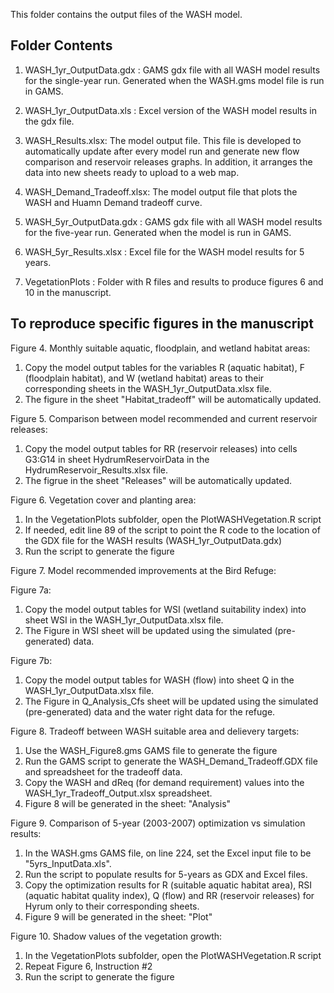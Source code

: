 This folder contains the output files of the WASH model.

## Folder Contents

1. WASH_1yr_OutputData.gdx : GAMS gdx file with all WASH model results for the single-year run. Generated when the WASH.gms model file is run in GAMS.

2. WASH_1yr_OutputData.xls : Excel version of the WASH model results in the gdx file.

3. WASH_Results.xlsx: The model output file. This file is developed to automatically update after every model run and generate new flow comparison and reservoir releases graphs. In addition, it arranges the data into new sheets ready to upload to a web map. 

4. WASH_Demand_Tradeoff.xlsx: The model output file that plots the WASH and Huamn Demand tradeoff curve. 

5. WASH_5yr_OutputData.gdx : GAMS gdx file with all WASH model results for the five-year run. Generated when the model is run in GAMS.

6. WASH_5yr_Results.xlsx : Excel file for the WASH model results for 5 years.

7. VegetationPlots : Folder with R files and results to produce figures 6 and 10 in the manuscript.

## To reproduce specific figures in the manuscript

Figure 4. Monthly suitable aquatic, floodplain, and wetland habitat areas:
1. Copy the model output tables for the variables R (aquatic habitat), F (floodplain habitat), and W (wetland habitat) areas to their corresponding sheets in the WASH_1yr_OutputData.xlsx file. 
2. The figure in the sheet "Habitat_tradeoff" will be automatically updated.

Figure 5. Comparison between model recommended and current reservoir releases:
1. Copy the model output tables for RR (reservoir releases) into cells G3:G14 in sheet HydrumReservoirData in the HydrumReservoir_Results.xlsx file. 
2. The figrue in the sheet "Releases" will be automatically updated.

Figure 6. Vegetation cover and planting area:
1. In the VegetationPlots subfolder, open the PlotWASHVegetation.R script
2. If needed, edit line 89 of the script to point the R code to the location of the GDX file for the WASH results (WASH_1yr_OutputData.gdx)
3. Run the script to generate the figure

Figure 7. Model recommended improvements at the Bird Refuge:

Figure 7a:
1. Copy the model output tables for WSI (wetland suitability index) into sheet WSI in the WASH_1yr_OutputData.xlsx file.
2. The Figure in WSI sheet will be updated using the simulated (pre-generated) data.

Figure 7b:
1. Copy the model output tables for WASH (flow) into sheet Q in the WASH_1yr_OutputData.xlsx file.
2. The Figure in Q_Analysis_Cfs sheet will be updated using the simulated (pre-generated) data and the water right data for the refuge.

Figure 8. Tradeoff between WASH suitable area and delievery targets:
1. Use the WASH_Figure8.gms GAMS file to generate the figure 
2. Run the GAMS script to generate the WASH_Demand_Tradeoff.GDX file and spreadsheet for the tradeoff data.
3. Copy the WASH and dReq (for demand requirement) values into the WASH_1yr_Tradeoff_Output.xlsx spreadsheet.
4. Figure 8 will be generated in the sheet: "Analysis"

Figure 9. Comparison of 5-year (2003-2007) optimization vs simulation results:
1. In the WASH.gms GAMS file, on line 224, set the Excel input file to be "5yrs_InputData.xls".
2. Run the script to populate results for 5-years as GDX and Excel files.
3. Copy the optimization results for R (suitable aquatic habitat area), RSI (aquatic habitat quality index), Q (flow) and RR (reservoir releases) for Hyrum only to their corresponding sheets. 
4. Figure 9 will be generated in the sheet: "Plot"

Figure 10. Shadow values of the vegetation growth:
1. In the VegetationPlots subfolder, open the PlotWASHVegetation.R script
2. Repeat Figure 6, Instruction #2
3. Run the script to generate the figure
